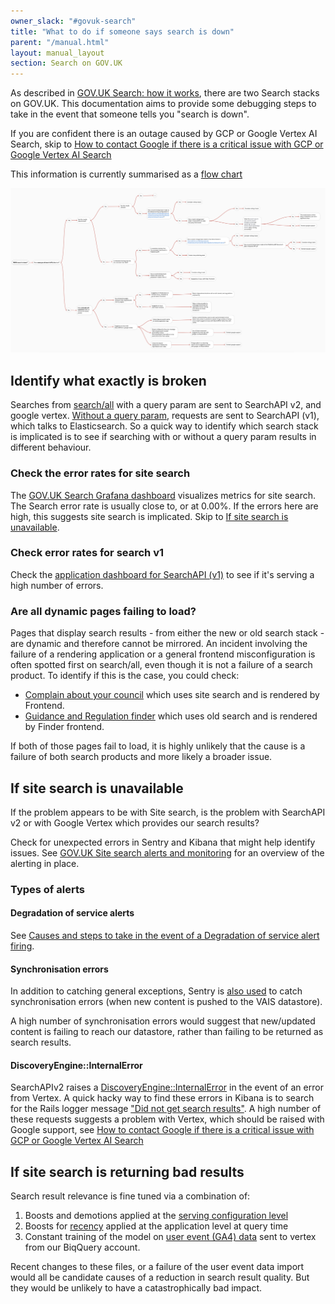 ```yaml
---
owner_slack: "#govuk-search"
title: "What to do if someone says search is down"
parent: "/manual.html"
layout: manual_layout
section: Search on GOV.UK
---
```


As described in [GOV.UK Search: how it works][link-1], there are two Search stacks on GOV.UK. This documentation aims to provide some debugging steps to take in the event that someone tells you "search is down".

If you are confident there is an outage caused by GCP or Google Vertex AI Search, skip to [How to contact Google if there is a critical issue with GCP or Google Vertex AI Search](./search-alerts-and-monitoring.html.md#how-to-contact-google-if-there-is-a-critical-issue-with-gcp-or-google-vertex-ai-search)

This information is currently summarised as a [flow chart][link-2]

![Screenshot of flow chart][link-2]

## Identify what exactly is broken

Searches from [search/all][link-5] with a query param are sent to SearchAPI v2, and google vertex. [Without a query param][link-12], requests are sent to SearchAPI (v1), which talks to Elasticsearch. So a quick way to identify which search stack is implicated is to see if searching with or without a query param results in different behaviour.

### Check the error rates for site search

The [GOV.UK Search Grafana dashboard][link-10] visualizes metrics for site search. The Search error rate is usually close to, or at 0.00%. If the errors here are high, this suggests site search is implicated. Skip to [If site search is unavailable](#If-site-search-is-unavailable).

### Check error rates for search v1

Check the [application dashboard for SearchAPI (v1)][link-11] to see if it's serving a high number of errors.

### Are all dynamic pages failing to load?

Pages that display search results - from either the new or old search stack - are dynamic and therefore cannot be mirrored. An incident involving the failure of a rendering application or a general frontend misconfiguration is often spotted first on search/all, even though it is not a failure of a search product. To identify if this is the case, you could check:

- [Complain about your council][link-3] which uses site search and is rendered by Frontend.
- [Guidance and Regulation finder][link-4] which uses old search and is rendered by Finder frontend.

If both of those pages fail to load, it is highly unlikely that the cause is a failure of both search products and more likely a broader issue.

## If site search is unavailable

If the problem appears to be with Site search, is the problem with SearchAPI v2 or with Google Vertex which provides our search results?

Check for unexpected errors in Sentry and Kibana that might help identify issues. See [GOV.UK Site search alerts and monitoring](./search-alerts-and-monitoring.html.md) for an overview of the alerting in place.

### Types of alerts

#### Degradation of service alerts

 See [Causes and steps to take in the event of a Degradation of service alert firing](./search-alerts-and-monitoring.html.md#causes-and-steps-to-take-in-the-event-of-a-degradation-of-service-alert-firing).

#### Synchronisation errors

In addition to catching general exceptions,
Sentry is [also used][link-6] to catch synchronisation errors (when new content is pushed to the VAIS datastore).

A high number of synchronisation errors would suggest that new/updated content is failing to reach our datastore, rather than failing to be returned as search results.

#### DiscoveryEngine::InternalError

SearchAPIv2 raises a [DiscoveryEngine::InternalError][link-7] in the event of an error from Vertex. A quick hacky way to find these errors in Kibana is to search for the Rails logger message ["Did not get search results"][link-9]. A high number of these requests suggests a problem with Vertex, which should be raised with Google support, see [How to contact Google if there is a critical issue with GCP or Google Vertex AI Search](./search-alerts-and-monitoring.html.md#how-to-contact-google-if-there-is-a-critical-issue-with-gcp-or-google-vertex-ai-search)

## If site search is returning bad results

Search result relevance is fine tuned via a combination of:

1. Boosts and demotions applied at the [serving configuration level][link-13]
2. Boosts for [recency][link-14] applied at the application level at query time
3. Constant training of the model on [user event (GA4) data][link-15] sent to vertex from our BiqQuery account.

Recent changes to these files, or a failure of the user event data import would all be candidate causes of a reduction in search result quality. But they would be unlikely to have a catastrophically bad impact.

[link-1]: ./govuk-search.html.md
[link-2]: ../images/search-debugging-steps.png
[link-3]: https://www.gov.uk/complain-about-your-council
[link-4]: https://www.gov.uk/search/guidance-and-regulation
[link-5]: https://www.gov.uk/search/all
[link-6]: https://github.com/search?q=repo%3Aalphagov%2Fsearch-api-v2+GovukError&type=code
[link-7]: https://github.com/alphagov/search-api-v2/blob/d820f02b1bd94a5f34eb44ca67b536b85e630f96/app/services/discovery_engine/query/search.rb#L31-L37
[link-9]: https://github.com/alphagov/search-api-v2/blob/d820f02b1bd94a5f34eb44ca67b536b85e630f96/app/services/discovery_engine/query/search.rb#L34
[link-10]: https://grafana.eks.production.govuk.digital/d/govuk-search/gov-uk-search?orgId=1&from=now-24h&to=now&timezone=browser
[link-11]: https://grafana.eks.production.govuk.digital/d/app-requests/app3a-request-rates-errors-durations?orgId=1&from=now-30m&to=now&timezone=browser&var-namespace=apps&var-app=search-api-v2&var-app=search-api&var-error_status=$__all&refresh=1m
[link-12]: https://github.com/alphagov/finder-frontend/blob/489fe974178bc8ebdbedad727890528c6a5dfa9f/app/lib/search/query.rb#L139
[link-13]: https://github.com/alphagov/govuk-infrastructure/blob/1fa78b9fabcc3cdbfd419e0964a7bec45089bcd3/terraform/deployments/search-api-v2/serving_config_global_default.tf#L8-L14
[link-14]: https://github.com/alphagov/search-api-v2/blob/d820f02b1bd94a5f34eb44ca67b536b85e630f96/app/services/discovery_engine/query/news_recency_boost.rb#L8
[link-15]: https://github.com/alphagov/search-api-v2/blob/d820f02b1bd94a5f34eb44ca67b536b85e630f96/lib/tasks/user_events.rake
